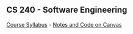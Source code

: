 ## CS 240 - Software Engineering

[Course Syllabus](CS240-syllabus.pdf) - [Notes and Code on Canvas](https://canvas.pugetsound.edu)

<!-- David's schedule generator! Do not touch -->
<div id="schedule">&nbsp;</div>
<script type="text/javascript" src="../calendar.js"></script>
<script type="text/javascript" src="schedule.js"></script>
<!-- End -->
